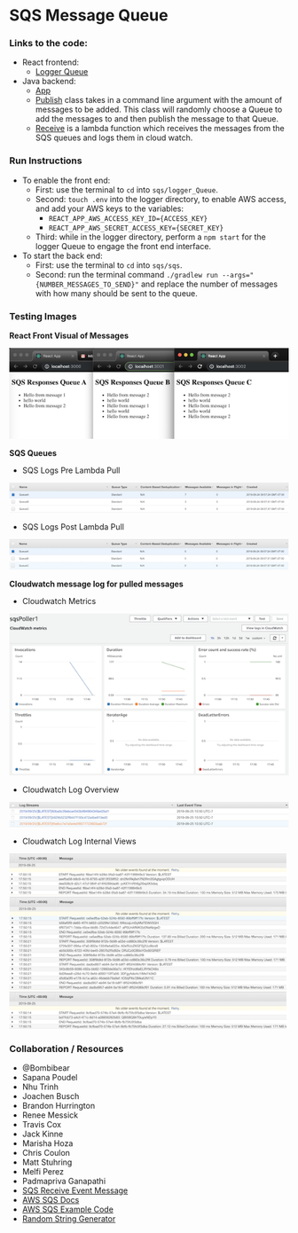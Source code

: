 # SQS Message Queue

### Links to the code:
* React frontend:
  * [Logger Queue](./logger_Queue/src/app.js)
* Java backend:
  * [App](./sqs/src/main/java/sqs/App.java)
  * [Publish](./sqs/src/main/java/sqs/Publish.java) class takes in a command line argument with the amount of messages to be added. This class will randomly choose a Queue to add the messages to and then publish the message to that Queue.
  * [Receive](./sqs/src/main/java/sqs/Receive.java) is a lambda function which receives the messages from the SQS queues and logs them in cloud watch.

### Run Instructions
* To enable the front end:
  * First: use the terminal to `cd` into `sqs/logger_Queue`.
  * Second: `touch .env` into the logger directory, to enable AWS access, and add your AWS keys to the variables:
    * `REACT_APP_AWS_ACCESS_KEY_ID={ACCESS_KEY}`
    * `REACT_APP_AWS_SECRET_ACCESS_KEY={SECRET_KEY}`
  * Third: while in the logger directory, perform a `npm start` for the logger Queue to engage the front end interface.
* To start the back end:
  * First: use the terminal to `cd` into `sqs/sqs`.
  * Second: run the terminal command `./gradlew run --args="{NUMBER_MESSAGES_TO_SEND}"` and replace the number of messages with how many should be sent to the queue.

### Testing Images
**React Front Visual of Messages**

![front end results](./assets/queue_test.png)

**SQS Queues**
* SQS Logs Pre Lambda Pull

![sqs queues pre lambda](./assets/sqs_queues_pre.png)

* SQS Logs Post Lambda Pull

![sqs queues post lambda](./assets/sqs_queues_post.png)

**Cloudwatch message log for pulled messages**
* Cloudwatch Metrics

![cloudwatch metrics](./assets/cloudwatch_metrics.png)

* Cloudwatch Log Overview

![cloudwatch overview](./assets/cloudwatch_overview.png)

* Cloudwatch Log Internal Views

![cloudwatch queue log1](./assets/cloudwatch_log1.png)
![cloudwatch queue log2](./assets/cloudwatch_log2.png)
![cloudwatch queue log3](./assets/cloudwatch_log3.png)

### Collaboration / Resources
* @Bombibear
* Sapana Poudel
* Nhu Trinh
* Joachen Busch
* Brandon Hurrington
* Renee Messick
* Travis Cox
* Jack Kinne
* Marisha Hoza
* Chris Coulon
* Matt Stuhring
* Melfi Perez
* Padmapriva Ganapathi
* [SQS Receive Event Message](https://docs.aws.amazon.com/lambda/latest/dg/with-sqs-create-package.html)
* [AWS SQS Docs](https://docs.aws.amazon.com/sdk-for-java/v1/developer-guide/examples-sqs-message-queues.html)
* [AWS SQS Example Code](https://github.com/awsdocs/aws-doc-sdk-examples/blob/master/java/example_code/sqs/src/main/java/aws/example/sqs/UsingQueues.java)
* [Random String Generator](https://www.geeksforgeeks.org/generate-random-string-of-given-size-in-java/)